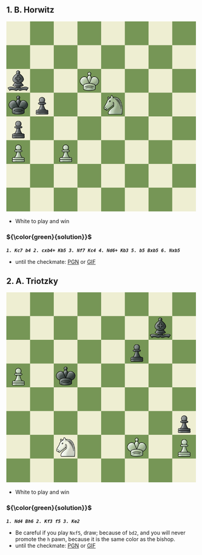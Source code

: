 ## 1. B. Horwitz

<img alt="Mohamed | mo" width="500px" src="assets/Images/1. B. Horwitz.jpeg" />

- White to play and win


### ${\color{green}{solution}}$ 
***```1. Kc7 b4 2. cxb4+ Kb5 3. Nf7 Kc4 4. Nd6+ Kb3 5. b5 Bxb5 6. Nxb5```***
- until the checkmate: [PGN](https://github.com/Mohamed-abdalazez/Endgame-Studies/blob/main/PartOne%20-%20Trapping%20Minor%20Pieces/Ch1-%20Minor%20Piece%20Traps%20Minor%20Piece/assets/PGNs/1.%20B.%20Horwitz.pgn) or [GIF](https://github.com/Mohamed-abdalazez/Endgame-Studies/blob/main/PartOne%20-%20Trapping%20Minor%20Pieces/Ch1-%20Minor%20Piece%20Traps%20Minor%20Piece/assets/Animated%20Gif/1.%20B.%20Horwitz.gif) 



## 2. A. Triotzky

<img alt="Mohamed | mo" width="500px" src="assets/Images/2. A. Triotzky.jpeg" />

- White to play and win


### ${\color{green}{solution}}$ 
***```1. Nd4 Bh6 2. Kf3 f5 3. Ke2```***
- Be careful if you play ```Nxf5```, draw; because of ```bd2```, and you will never promote the ```h``` pawn, because it is the same color as the bishop.
- until the checkmate: [PGN](https://github.com/Mohamed-abdalazez/Endgame-Studies/blob/main/PartOne%20-%20Trapping%20Minor%20Pieces/Ch1-%20Minor%20Piece%20Traps%20Minor%20Piece/assets/PGNs/2.%20A.%20Triotzky.pgn) or [GIF](https://github.com/Mohamed-abdalazez/Endgame-Studies/blob/main/PartOne%20-%20Trapping%20Minor%20Pieces/Ch1-%20Minor%20Piece%20Traps%20Minor%20Piece/assets/Animated%20Gif/2.%20A.%20Triotzky.gif) 
